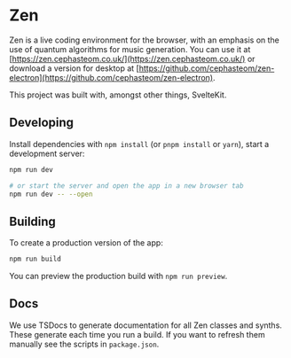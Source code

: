 # Zen

Zen is a live coding environment for the browser, with an emphasis on the use of quantum algorithms for music generation. You can use it at [https://zen.cephasteom.co.uk/](https://zen.cephasteom.co.uk/) or download a version for desktop at [https://github.com/cephasteom/zen-electron](https://github.com/cephasteom/zen-electron).

This project was built with, amongst other things, SvelteKit.

## Developing

Install dependencies with `npm install` (or `pnpm install` or `yarn`), start a development server:

```bash
npm run dev

# or start the server and open the app in a new browser tab
npm run dev -- --open
```

## Building

To create a production version of the app:

```bash
npm run build
```

You can preview the production build with `npm run preview`.

## Docs
We use TSDocs to generate documentation for all Zen classes and synths. These generate each time you run a build. If you want to refresh them manually see the scripts in `package.json`.
